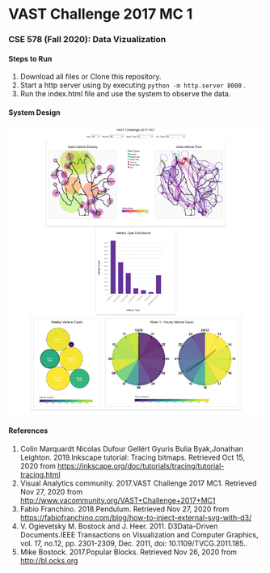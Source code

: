 # VAST Challenge 2017 MC 1
### CSE 578 (Fall 2020): Data Vizualization

#### Steps to Run 
 1. Download all files or Clone this repository.
 2. Start a http server using by executing ```python -m http.server 8000``` .
 3. Run the index.html file and use the system to observe the data.

#### System Design

![Dashboard Overview](https://github.com/jkudase/Data_Visualization_VAST_Challenge/blob/master/pics/Overview.png)

#### References
 1. Colin   Marquardt   Nicolas   Dufour   Gellért   Gyuris   Bulia   Byak,Jonathan Leighton. 2019.Inkscape tutorial: Tracing bitmaps.  Retrieved Oct 15, 2020 from https://inkscape.org/doc/tutorials/tracing/tutorial-tracing.html
 2. Visual Analytics community. 2017.VAST Challenge 2017 MC1.  Retrieved Nov 27, 2020 from http://www.vacommunity.org/VAST+Challenge+2017+MC1
 3. Fabio Franchino. 2018.Pendulum.  Retrieved Nov 27, 2020 from https://fabiofranchino.com/blog/how-to-inject-external-svg-with-d3/
 4. V. Ogievetsky M. Bostock and J. Heer. 2011. D3Data-Driven Documents.IEEE Transactions on Visualization and Computer Graphics, vol. 17, no.12, pp. 2301-2309, Dec. 2011, doi: 10.1109/TVCG.2011.185..
 5. Mike Bostock. 2017.Popular Blocks.   Retrieved Nov 26, 2020 from http://bl.ocks.org
